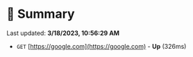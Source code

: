 # 📖 Summary
Last updated: **3/18/2023, 10:56:29 AM**

- `GET` [https://google.com](https://google.com) - **Up** (326ms)
